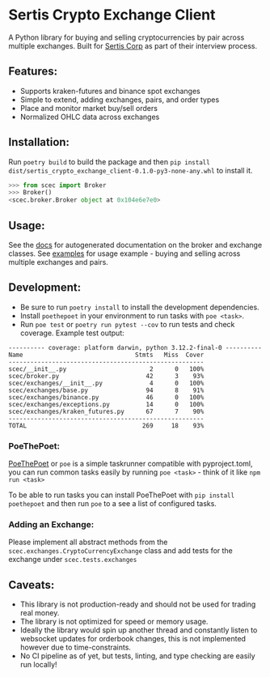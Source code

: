 # Sertis Crypto Exchange Client

A Python library for buying and selling cryptocurrencies by pair across multiple exchanges.
Built for [Sertis Corp](https://www.sertiscorp.com) as part of their interview process.


## Features:
- Supports kraken-futures and binance spot exchanges
- Simple to extend, adding exchanges, pairs, and order types
- Place and monitor market buy/sell orders
- Normalized OHLC data across exchanges

## Installation:
Run `poetry build` to build the package and then `pip install dist/sertis_crypto_exchange_client-0.1.0-py3-none-any.whl` to install it.

```python
>>> from scec import Broker
>>> Broker()
<scec.broker.Broker object at 0x104e6e7e0>
```

## Usage:
See the [docs](docs.md) for autogenerated documentation on the broker and exchange classes.
See [examples](examples) for usage example - buying and selling across multiple exchanges and pairs.

## Development:
- Be sure to run `poetry install` to install the development dependencies.
- Install `poethepoet`  in your environment to run tasks with `poe <task>`.
- Run `poe test` or `poetry run pytest --cov` to run tests and check coverage. 
Example test output:
```shell
---------- coverage: platform darwin, python 3.12.2-final-0 ----------
Name                               Stmts   Miss  Cover
------------------------------------------------------
scec/__init__.py                       2      0   100%
scec/broker.py                        42      3    93%
scec/exchanges/__init__.py             4      0   100%
scec/exchanges/base.py                94      8    91%
scec/exchanges/binance.py             46      0   100%
scec/exchanges/exceptions.py          14      0   100%
scec/exchanges/kraken_futures.py      67      7    90%
------------------------------------------------------
TOTAL                                269     18    93%
```

### PoeThePoet:
[PoeThePoet](https://github.com/nat-n/poethepoet) or `poe` is a simple taskrunner compatible with pyproject.toml, you can
run common tasks easily by running `poe <task>` - think of it like `npm run <task>`

To be able to run tasks you can install PoeThePoet with `pip install poethepoet` and then run `poe` to a see a list of
configured tasks.


### Adding an Exchange:
Please implement all abstract methods from the `scec.exchanges.CryptoCurrencyExchange` class and add tests for the
exchange under `scec.tests.exchanges`

## Caveats:
- This library is not production-ready and should not be used for trading real money.
- The library is not optimized for speed or memory usage.
- Ideally the library would spin up another thread and constantly listen to websocket updates for orderbook changes, this
  is not implemented however due to time-constraints.
- No CI pipeline as of yet, but tests, linting, and type checking are easily run locally!

